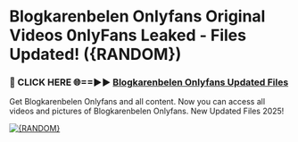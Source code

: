 # Blogkarenbelen Onlyfans Original Videos 0nlyFans Leaked - Files Updated! ({RANDOM})

<h3>🔴 CLICK HERE 🌐==►► <a href="https://betterlinks.top/A2PfLJ" rel="nofollow">Blogkarenbelen Onlyfans Updated Files</a></h3>

Get Blogkarenbelen Onlyfans and all content. Now you can access all videos and pictures of Blogkarenbelen Onlyfans. New Updated Files 2025!

[![{RANDOM}](https://i.imgur.com/ppqm5kG.gif)](https://betterlinks.top/A2PfLJ)